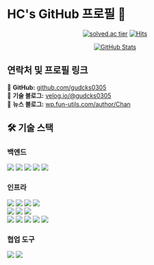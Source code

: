 # HC's GitHub 프로필 🌱

<div align="center">
  
  [![solved.ac tier](http://mazassumnida.wtf/api/v2/generate_badge?boj=gudcks0305)](https://solved.ac/gudcks0305)
  [![Hits](https://hits.seeyoufarm.com/api/count/incr/badge.svg?url=https%3A%2F%2Fgithub.com%2Fgudcks0305&count_bg=%2379C83D&title_bg=%23555555&icon=&icon_color=%23E7E7E7&title=hits&edge_flat=false)](https://hits.seeyoufarm.com)
  
  [![GitHub Stats](https://github-readme-stats.vercel.app/api?username=gudcks0305&show_icons=true&theme=radical)](https://github.com/gudcks0305/github-readme-stats)
  
</div>

## 연락처 및 프로필 링크

📌 **GitHub:** [github.com/gudcks0305](https://github.com/gudcks0305)  
📌 **기술 블로그:** [velog.io/@gudcks0305](https://velog.io/@gudcks0305)  
📌 **뉴스 블로그:** [wp.fun-utils.com/author/Chan](https://wp.fun-utils.com/author/Chan)

## 🛠 기술 스택

### 백엔드
<div align="left">
  <img src="https://img.shields.io/badge/java-007396?style=for-the-badge&logo=java&logoColor=white">
  <img src="https://img.shields.io/badge/gradle-02303A?style=for-the-badge&logo=gradle&logoColor=white">
  <img src="https://img.shields.io/badge/springboot-6DB33F?style=for-the-badge&logo=springboot&logoColor=white">
  <img src="https://img.shields.io/badge/Spring_Security-6DB33F?style=for-the-badge&logo=Spring_Security&logoColor=white">
  <img src="https://img.shields.io/badge/Spring_Data_JPA-6DB33F?style=for-the-badge&logo=Spring&logoColor=white">
</div>

### 인프라
<div align="left">
  <img src="https://img.shields.io/badge/mysql-4479A1?style=for-the-badge&logo=mysql&logoColor=white"> 
  <img src="https://img.shields.io/badge/Redis-DC382D?style=for-the-badge&logo=Redis&logoColor=white"> 
  <img src="https://img.shields.io/badge/Apache_Kafka-231F20?style=for-the-badge&logo=Apache_Kafka&logoColor=white"> 
  <img src="https://img.shields.io/badge/Apache_Tomcat-F8DC75?style=for-the-badge&logo=Apache_Tomcat&logoColor=black">
</div>

<div align="left">
  <img src="https://img.shields.io/badge/Let's_Encrypt-003A70?style=for-the-badge&logo=Let's_Encrypt&logoColor=white"> 
  <img src="https://img.shields.io/badge/nginx-009639?style=for-the-badge&logo=nginx&logoColor=white"> 
  <img src="https://img.shields.io/badge/docker-2496ED?style=for-the-badge&logo=docker&logoColor=white">
</div>

<div align="left">
  <img src="https://img.shields.io/badge/amazon_aws-232F3E?style=for-the-badge&logo=amazonaws&logoColor=white"> 
  <img src="https://img.shields.io/badge/AWS_S3-569A31?style=for-the-badge&logo=Amazon_S3&logoColor=white"> 
  <img src="https://img.shields.io/badge/AWS_EC2-FF9900?style=for-the-badge&logo=Amazon_EC2&logoColor=white"> 
  <img src="https://img.shields.io/badge/AWS_RDS-527FFF?style=for-the-badge&logo=Amazon_RDS&logoColor=white">
  <img src="https://img.shields.io/badge/Route_53-5A29E4?style=for-the-badge&logo=Route_53&logoColor=white">
</div>

### 협업 도구
<div align="left">
  <img src="https://img.shields.io/badge/git-F05032?style=for-the-badge&logo=git&logoColor=white">
  <img src="https://img.shields.io/badge/github-181717?style=for-the-badge&logo=github&logoColor=white">
</div>
